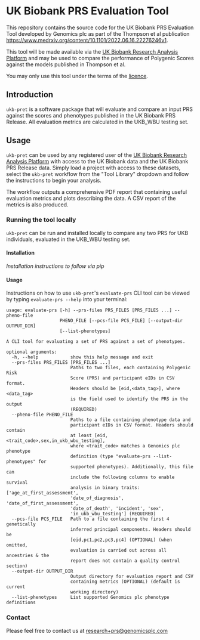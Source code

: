 # UK Biobank PRS Evaluation Tool

This repository contains the source code for the UK Biobank PRS Evaluation Tool developed by Genomics plc as part of
the Thompson et al publication https://www.medrxiv.org/content/10.1101/2022.06.16.22276246v1.

This tool will be made available via the [UK Biobank Research Analysis Platform](https://www.ukbiobank.ac.uk/enable-your-research/research-analysis-platform)
and may be used to compare the performance of Polygenic Scores against the models published in Thompson et al.

You may only use this tool under the terms of the [licence](LICENCE).

## Introduction

`ukb-pret` is a software package that will evaluate and compare an input PRS against the scores and phenotypes 
published in the UK Biobank PRS Release. All evaluation metrics are calculated in the UKB_WBU testing set.


## Usage

`ukb-pret` can be used by any registered user of the 
[UK Biobank Research Analysis Platform](https://www.ukbiobank.ac.uk/enable-your-research/research-analysis-platform) 
with access to the UK Biobank data and the UK Biobank PRS Release data. Simply load a project with access to these datasets, 
select the `ukb-pret` workflow from the "Tool Library" dropdown and follow the instructions to begin your analysis.

The workflow outputs a comprehensive PDF report that containing useful evaluation metrics and
plots describing the data. A CSV report of the metrics is also produced. 

### Running the tool locally

`ukb-pret` can be run and installed locally to compare any two PRS for UKB individuals, evaluated in the UKB_WBU 
testing set. 

#### Installation 

_Installation instructions to follow via pip_

#### Usage

Instructions on how to use `ukb-pret`'s `evaluate-prs` CLI tool can be viewed by typing `evaluate-prs --help` 
into your terminal: 

```
usage: evaluate-prs [-h] --prs-files PRS_FILES [PRS_FILES ...] --pheno-file
                    PHENO_FILE [--pcs-file PCS_FILE] [--output-dir OUTPUT_DIR]
                    [--list-phenotypes]

A CLI tool for evaluating a set of PRS against a set of phenotypes.

optional arguments:
  -h, --help            show this help message and exit
  --prs-files PRS_FILES [PRS_FILES ...]
                        Paths to two files, each containing Polygenic Risk
                        Score (PRS) and participant eIDs in CSV format.
                        Headers should be [eid,<data_tag>], where <data_tag>
                        is the field used to identify the PRS in the output
                        (REQUIRED)
  --pheno-file PHENO_FILE
                        Paths to a file containing phenotype data and
                        participant eIDs in CSV format. Headers should contain
                        at least [eid,<trait_code>,sex,in_ukb_wbu_testing],
                        where <trait_code> matches a Genomics plc phenotype
                        definition (type "evaluate-prs --list-phenotypes" for
                        supported phenotypes). Additionally, this file can
                        include the following columns to enable survival
                        analysis in binary traits: ['age_at_first_assessment',
                        'date_of_diagnosis', 'date_of_first_assessment',
                        'date_of_death', 'incident', 'sex',
                        'in_ukb_wbu_testing'] (REQUIRED)
  --pcs-file PCS_FILE   Path to a file containing the first 4 genetically
                        inferred principal components. Headers should be
                        [eid,pc1,pc2,pc3,pc4] (OPTIONAL) (when omitted,
                        evaluation is carried out across all ancestries & the
                        report does not contain a quality control section)
  --output-dir OUTPUT_DIR
                        Output directory for evaluation report and CSV
                        containing metrics (OPTIONAL) (default is current
                        working directory)
  --list-phenotypes     List supported Genomics plc phenotype definitions
```

### Contact

Please feel free to contact us at research+prs@genomicsplc.com
